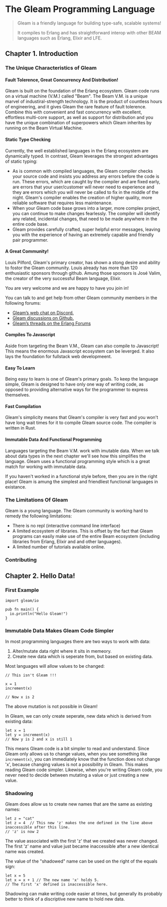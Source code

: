 # The Gleam Programming Language

>Gleam is a friendly language for building type-safe, scalable systems!
>
>It compiles to Erlang and has straightforward interop with other BEAM languages such as Erlang, Elixir and LFE.    

## Chapter 1. Introduction

### The Unique Characteristics of Gleam

#### Fault Tolerence, Great Concurrency And Distribution!

Gleam is built on the foundation of the Erlang ecosystem.  Gleam code runs on a virtual machine (V.M.) called "Beam".  The Beam V.M. is a unique marvel of industiral-strength technology.  It is the product of countless hours of engineering, and it gives Gleam the rare feature of fault tolerence.  Combine this with convenient and fast concurrency with excellent, effortless multi-core support, as well as support for distribution and you have the unique combination of superpowers which Gleam inherites by running on the Beam Virtual Machine. 

#### Static Type Checking

Currently, the well established languages in the Erlang ecosystem are dynamically typed. In contrast, Gleam leverages the strongest advantages of static typing:
- As is common with compiled languages, the Gleam compiler checks your source code and insists you address any errors before the code is run. These errors, which are caught by the compiler and are fixed early, are errors that your user/customer will never need to experience and they are errors which you will never be called to fix in the middle of the night. Gleam's compiler enables the creation of higher quality, more reliable software that requires less maintenance.
- When your Gleam code base grows into a larger, more complex project, you can continue to make changes fearlessly. The compiler will identify any related, incidental changes, that need to be made anywhere in the entire code base.
- Gleam provides carefully crafted, super helpful error messages, leaving you with the experience of having an extremely capable and friendly pair programmer.

#### A Great Community!

Louis Pilford, Gleam's primary creator, has shown a stong desire and ability to fostor the Gleam community. Louis already has more than 120 enthusiastic sponsors through github. Amung those sponsors is José Valim, the creator of the very successful Beam language, Elixir.

You are very welcome and we are happy to have you join in!

You can talk to and get help from other Gleam community members in the following forums: 
- [Gleam’s web chat on Discord.](https://discord.gg/Fm8Pwmy)
- [Gleam discussions on Github.](https://github.com/gleam-lang/gleam/discussions)
- [Gleam’s threads on the Erlang Forums](https://erlangforums.com/gleam)

#### Compiles To Javascript

Aside from targeting the Beam V.M., Gleam can also compile to Javascript! This means the enormous Javascript ecosystem can be leverged. It also lays the foundation for fullstack web developmeent.

#### Easy To Learn

Being easy to learn is one of Gleam's primary goals.  To keep the language simple, Gleam is designed to have only one way of writing code, as opposed to providing alternative ways for the programmer to express themselves.

#### Fast Compilation

Gleam's simplicity means that Gleam's compiler is very fast and you won't have long wait times for it to compile Gleam source code. The compiler is written in Rust.

#### Immutable Data And Functional Programming

Languages targeting the Beam V.M. work with imutable data. When we talk about data types in the next chapter we'll see how this simplifies the language.  Gleam uses a functional programming style which is a great match for working with immutable data.

If you haven't worked in a functional style before, then you are in the right place! Gleam is amung the simplest and friendliest functional languages in existance.

### The Limitations Of Gleam
Gleam is a young language. The Gleam community is working hard to remedy the following limitations:
- There is no repl (interactive command line interface)
- A limited ecosystem of libraries. This is offset by the fact that Gleam programs can easily make use of the entire Beam ecosystem (including libraries from Erlang, Elixir and and other languages).
- A limited number of tutorials available online.

### Contributing

## Chapter 2. Hello Data!

### First Example

```gleam
import gleam/io

pub fn main() {
  io.println("Hello Gleam!")
}
```

### Immutable Data Makes Gleam Code Simpler

In most programming languages there are two ways to work with data:
1. Alter/mutate data right where it sits in memeory.
2. Create new data which is seperate from, but based on existing data. 

Most languages will allow values to be changed:

```gleam
// This isn't Gleam !!!

x = 1
increment(x)

// Now x is 2
```

The above mutation is not possible in Gleam!

In Gleam, we can only create seperate, new data which is derived from existing data:

```gleam
let x = 1
let y = increment(x)
// Now y is 2 and x is still 1
```

This means Gleam code is a bit simpler to read and understand. Since Gleam only allows us to change values, when you see something like `increment(x)`, you can immediately know that the function does not change 'x', because changing values is not a possibility in Gleam. This makes reading Gleam code simpler. Likewise, when you're writing Gleam code, you never need to decide between mutating a value or just creating a new value.

### Shadowing

Gleam does allow us to create new names that are the same as existing names:
```gleam
let z = "cat"
let z = 4  // This new 'z' makes the one defined in the line above inaccessible after this line.
// 'z' is now 2
```
The value associated with the first 'z' that we created was never changed.  The first 'z' name and value just became inaccessible after a new identical name was created.

The value of the "shadowed" name can be used on the right of the equals sign:
```gleam
let x = 5
let x = x + 1 // The new name 'x' holds 5.
// The first 'x' defined is inaccessible here.
```

Shadowing can make writing code easier at times, but generally its probably better to think of a discriptive new name to hold new data.

